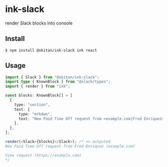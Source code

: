 # ink-slack

render Slack blocks into console

## Install

```console
$ npm install @okitan/ink-slack ink react
```

## Usage

```typescript
import { Slack } from "@okitan/ink-slack";
import type { KnownBlock } from "@slack/types";
import { render } from "ink";

const blocks: KnownBlock[] = [
  {
    type: "section",
    text: {
      type: "mrkdwn",
      text: "New Paid Time Off request from <example.com|Fred Enriquez>\n\n<https://example.com|View request>",
    },
  },
];

render(<Slack>{blocks}</Slack>); /* => outputed
New Paid Time Off request from Fred Enriquez (example.com)

View request (https://example.com)
*/
```
